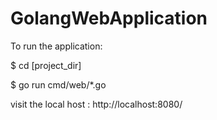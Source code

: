 # GolangWebApplication
To run the application:

$ cd [project_dir]

$ go run cmd/web/*.go

visit the local host : http://localhost:8080/
